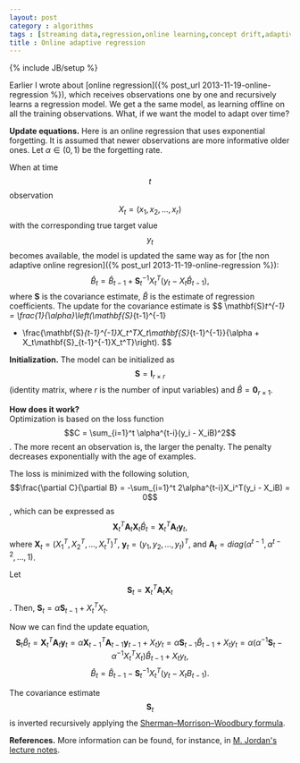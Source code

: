 ```yaml
---
layout: post
category : algorithms
tags : [streaming data,regression,online learning,concept drift,adaptive algorithms]
title : Online adaptive regression 
---
```

{% include JB/setup %}

<head>
<script type="text/javascript"
 src="http://cdn.mathjax.org/mathjax/latest/MathJax.js?config=TeX-AMS-MML_HTMLorMML">
</script>
</head>

Earlier I wrote about [online regression]({% post_url 2013-11-19-online-regression %}), which receives observations one by one and recursively learns a regression model. We get a the same model, as learning offline on all the training observations. What, if we want the model to adapt over time? 

**Update equations.** Here is an online regression that uses exponential forgetting. It is assumed that newer observations are more informative older ones. Let $\alpha \in (0,1)$ be the forgetting rate. 

When at time $$t$$ observation $$X_t = (x_1,x_2,\ldots,x_r)$$ with the corresponding  true target value $$y_t$$ becomes available, the model is updated the same way as for [the non adaptive online regresion]({% post_url 2013-11-19-online-regression %}):
$$
\hat{B}_t = \hat{B}_{t-1} + \mathbf{S}_t^{-1}X_t^T(y_t  - X_t\hat{B}_{t-1}),
$$
where $\mathbf{S}$ is the covariance estimate, $\hat{B}$ is the estimate of regression coefficients. 
The update for the covariance estimate is 
$$
\mathbf{S}_t^{-1} = \frac{1}{\alpha}\left(\mathbf{S}_{t-1}^{-1}
- \frac{\mathbf{S}_{t-1}^{-1}X_t^TX_t\mathbf{S}_{t-1}^{-1}}{\alpha + X_t\mathbf{S}_{t-1}^{-1}X_t^T}\right).
$$

**Initialization.** The model can be initialized as $$\mathbf{S} = \mathbf{I}_{r \times r}$$ (identity matrix, where $r$ is the number of input variables) and $\hat{B} = \mathbf{0}_{r \times 1}$.

**How does it work?**  
Optimization is based on the loss function
$$C = \sum_{i=1}^t \alpha^{t-i}(y_i - X_iB)^2$$.
The more recent an observation is, the larger the penalty. The penalty decreases exponentially with the age of examples. 

The loss is minimized with the following solution,
$$\frac{\partial C}{\partial B} = -\sum_{i=1}^t 2\alpha^{t-i}X_i^T(y_i - X_iB) = 0$$,
which can be expressed as 
$$
\mathbf{X}_t^T\mathbf{A}_t\mathbf{X}_t\hat{B}_t = \mathbf{X}_t^T\mathbf{A}_t\mathbf{y}_t,
$$
where $\mathbf{X}_t  = (X_1^T, X_2^T, \ldots, X_t^T)^T$,
$\mathbf{y}_t = (y_1,y_2,\ldots,y_t)^T$, and $\mathbf{A}_t = \mathit{diag}(\alpha^{t-1},\alpha^{t-2},\ldots,1)$.

Let $$\mathbf{S}_t = \mathbf{X}^T_t\mathbf{A}_t\mathbf{X}_t$$. Then,
$\mathbf{S}_t = \alpha\mathbf{S}_{t-1} + X_t^TX_t$. 

Now we can find the update equation,
$$
\mathbf{S}_t\hat{B}_t = \mathbf{X}_t^T\mathbf{A}_t\mathbf{y}_t = 
\alpha\mathbf{X}^T_{t-1}\mathbf{A}_{t-1}\mathbf{y}_{t-1} + X_ty_t = \alpha \mathbf{S}_{t-1}\hat{B}_{t-1} + X_ty_t = \alpha(\alpha^{-1}\mathbf{S}_t - \alpha^{-1}X_t^TX_t)\hat{B}_{t-1} + X_ty_t,
$$
$$
\hat{B}_t = \hat{B}_{t-1} - \mathbf{S}_t^{-1}X_t^T(y_t - X_tB_{t-1}).
$$

The covariance estimate $$\mathbf{S}_t$$ is inverted recursively applying the [Sherman–Morrison–Woodbury formula](http://en.wikipedia.org/wiki/Woodbury_matrix_identity).

**References.** More information can be found, for instance, in [M. Jordan's lecture notes](http://www.cs.berkeley.edu/~jordan/courses/294-fall98/readings/rls.ps).